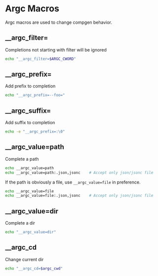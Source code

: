 # Argc Macros

Argc macros are used to change compgen behavior.

## __argc_filter=

Completions not starting with filter will be ignored

```sh
echo "__argc_filter=$ARGC_CWORD"
```

## __argc_prefix=

Add prefix to completion

```sh
echo "__argc_prefix=--foo="
```

## __argc_suffix=

Add suffix to completion

```sh
echo -e "__argc_prefix=:\0"
```

## __argc_value=path

Complete a path

```sh
echo __argc_value=path
echo __argc_value=path:.json,jsonc    # Accept only json/jsonc file
```

If the path is obviously a file, use `__argc_value=file` in preference.

```sh
echo __argc_value=file 
echo __argc_value=file:.json,jsonc    # Accept only json/jsonc file
```

## __argc_value=dir

Complete a dir

```sh
echo "__argc_value=dir"
```

## __argc_cd

Change current dir

```sh
echo "__argc_cd=$argc_cwd"
```